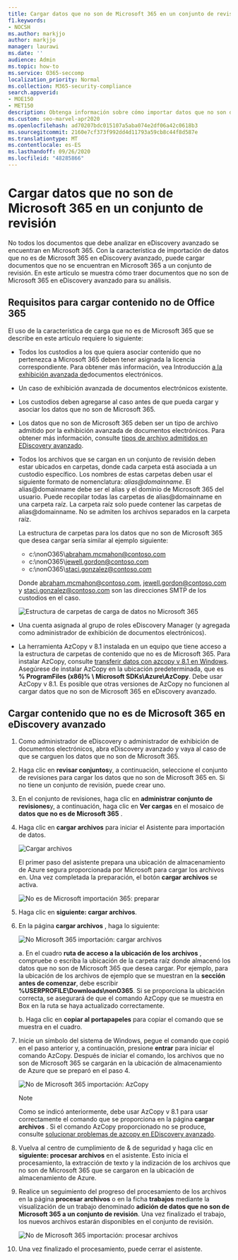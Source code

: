 ```yaml
---
title: Cargar datos que no son de Microsoft 365 en un conjunto de revisión
f1.keywords:
- NOCSH
ms.author: markjjo
author: markjjo
manager: laurawi
ms.date: ''
audience: Admin
ms.topic: how-to
ms.service: O365-seccomp
localization_priority: Normal
ms.collection: M365-security-compliance
search.appverid:
- MOE150
- MET150
description: Obtenga información sobre cómo importar datos que no son de Microsoft 365 a un conjunto de revisión para su análisis en un caso de exhibición avanzada de documentos electrónicos.
ms.custom: seo-marvel-apr2020
ms.openlocfilehash: ad70207bdc015107a5aba074e2df06a42c0618b3
ms.sourcegitcommit: 2160e7cf373f992dd4d11793a59cb8c44f8d587e
ms.translationtype: MT
ms.contentlocale: es-ES
ms.lasthandoff: 09/26/2020
ms.locfileid: "48285866"
---
```

# <a name="load-non-microsoft-365-data-into-a-review-set"></a>Cargar datos que no son de Microsoft 365 en un conjunto de revisión

No todos los documentos que debe analizar en eDiscovery avanzado se encuentran en Microsoft 365. Con la característica de importación de datos que no es de Microsoft 365 en eDiscovery avanzado, puede cargar documentos que no se encuentran en Microsoft 365 a un conjunto de revisión. En este artículo se muestra cómo traer documentos que no son de Microsoft 365 en eDiscovery avanzado para su análisis.

## <a name="requirements-to-upload-non-office-365-content"></a>Requisitos para cargar contenido no de Office 365

El uso de la característica de carga que no es de Microsoft 365 que se describe en este artículo requiere lo siguiente:

- Todos los custodios a los que quiera asociar contenido que no pertenezca a Microsoft 365 deben tener asignada la licencia correspondiente. Para obtener más información, vea Introducción [a la exhibición avanzada de](get-started-with-advanced-ediscovery.md#step-1-verify-and-assign-appropriate-licenses)documentos electrónicos.

- Un caso de exhibición avanzada de documentos electrónicos existente.

- Los custodios deben agregarse al caso antes de que pueda cargar y asociar los datos que no son de Microsoft 365.

- Los datos que no son de Microsoft 365 deben ser un tipo de archivo admitido por la exhibición avanzada de documentos electrónicos. Para obtener más información, consulte [tipos de archivo admitidos en EDiscovery avanzado](supported-filetypes-ediscovery20.md).

- Todos los archivos que se cargan en un conjunto de revisión deben estar ubicados en carpetas, donde cada carpeta está asociada a un custodio específico. Los nombres de estas carpetas deben usar el siguiente formato de nomenclatura: *alias@domainname*. El alias@domainname debe ser el alias y el dominio de Microsoft 365 del usuario. Puede recopilar todas las carpetas de alias@domainname en una carpeta raíz. La carpeta raíz solo puede contener las carpetas de alias@domainname. No se admiten los archivos separados en la carpeta raíz.

   La estructura de carpetas para los datos que no son de Microsoft 365 que desea cargar sería similar al ejemplo siguiente:

   - c:\nonO365\abraham.mcmahon@contoso.com
   - c:\nonO365\jewell.gordon@contoso.com
   - c:\nonO365\staci.gonzalez@contoso.com

   Donde abraham.mcmahon@contoso.com, jewell.gordon@contoso.com y staci.gonzalez@contoso.com son las direcciones SMTP de los custodios en el caso.

   ![Estructura de carpetas de carga de datos no Microsoft 365](../media/3f2dde84-294e-48ea-b44b-7437bd25284c.png)

- Una cuenta asignada al grupo de roles eDiscovery Manager (y agregada como administrador de exhibición de documentos electrónicos).

- La herramienta AzCopy v 8.1 instalada en un equipo que tiene acceso a la estructura de carpetas de contenido que no es de Microsoft 365. Para instalar AzCopy, consulte [transferir datos con azcopy v 8.1 en Windows](https://docs.microsoft.com/previous-versions/azure/storage/storage-use-azcopy). Asegúrese de instalar AzCopy en la ubicación predeterminada, que es **% ProgramFiles (x86)% \ Microsoft SDKs\Azure\AzCopy**. Debe usar AzCopy v 8.1. Es posible que otras versiones de AzCopy no funcionen al cargar datos que no son de Microsoft 365 en eDiscovery avanzado.


## <a name="upload-non-microsoft-365-content-into-advanced-ediscovery"></a>Cargar contenido que no es de Microsoft 365 en eDiscovery avanzado

1. Como administrador de eDiscovery o administrador de exhibición de documentos electrónicos, abra eDiscovery avanzado y vaya al caso de que se carguen los datos que no son de Microsoft 365.  

2. Haga clic en **revisar conjuntos**y, a continuación, seleccione el conjunto de revisiones para cargar los datos que no son de Microsoft 365 en.  Si no tiene un conjunto de revisión, puede crear uno. 
 
3. En el conjunto de revisiones, haga clic en **administrar conjunto de revisiones**y, a continuación, haga clic en **Ver cargas** en el mosaico de **datos que no es de Microsoft 365** .

4. Haga clic en **cargar archivos** para iniciar el Asistente para importación de datos.

   ![Cargar archivos](../media/574f4059-4146-4058-9df3-ec97cf28d7c7.png)

   El primer paso del asistente prepara una ubicación de almacenamiento de Azure segura proporcionada por Microsoft para cargar los archivos en.  Una vez completada la preparación, el botón **cargar archivos** se activa.

   ![No es de Microsoft importación 365: preparar](../media/0670a347-a578-454a-9b3d-e70ef47aec57.png)
 
5. Haga clic en **siguiente: cargar archivos**.

6. En la página **cargar archivos** , haga lo siguiente:

   ![No Microsoft 365 importación: cargar archivos](../media/3ea53b5d-7f9b-4dfc-ba63-90a38c14d41a.png)

   a. En el cuadro **ruta de acceso a la ubicación de los archivos** , compruebe o escriba la ubicación de la carpeta raíz donde almacenó los datos que no son de Microsoft 365 que desea cargar. Por ejemplo, para la ubicación de los archivos de ejemplo que se muestran en la **sección antes de comenzar**, debe escribir **%USERPROFILE\Downloads\nonO365**. Si se proporciona la ubicación correcta, se asegurará de que el comando AzCopy que se muestra en Box en la ruta se haya actualizado correctamente.

   b. Haga clic en **copiar al portapapeles** para copiar el comando que se muestra en el cuadro.

7. Inicie un símbolo del sistema de Windows, pegue el comando que copió en el paso anterior y, a continuación, presione **entrar** para iniciar el comando AzCopy.  Después de iniciar el comando, los archivos que no son de Microsoft 365 se cargarán en la ubicación de almacenamiento de Azure que se preparó en el paso 4.

   ![No de Microsoft 365 importación: AzCopy](../media/504e2dbe-f36f-4f36-9b08-04aea85d8250.png)

   > [!NOTE]
   > Como se indicó anteriormente, debe usar AzCopy v 8.1 para usar correctamente el comando que se proporciona en la página **cargar archivos** . Si el comando AzCopy proporcionado no se produce, consulte [solucionar problemas de azcopy en EDiscovery avanzado](troubleshooting-azcopy.md).

8. Vuelva al centro de cumplimiento de & de seguridad y haga clic en **siguiente: procesar archivos** en el asistente.  Esto inicia el procesamiento, la extracción de texto y la indización de los archivos que no son de Microsoft 365 que se cargaron en la ubicación de almacenamiento de Azure.  

9. Realice un seguimiento del progreso del procesamiento de los archivos en la página **procesar archivos** o en la ficha **trabajos** mediante la visualización de un trabajo denominado **adición de datos que no son de Microsoft 365 a un conjunto de revisión**.  Una vez finalizado el trabajo, los nuevos archivos estarán disponibles en el conjunto de revisión.

   ![No de Microsoft 365 importación: procesar archivos](../media/218b1545-416a-4a9f-9b25-3b70e8508f67.png)

10. Una vez finalizado el procesamiento, puede cerrar el asistente.
